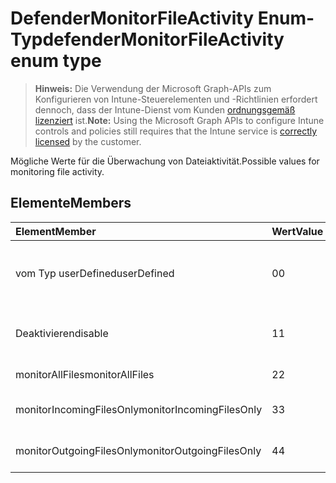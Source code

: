 # <a name="defendermonitorfileactivity-enum-type"></a><span data-ttu-id="96563-101">DefenderMonitorFileActivity Enum-Typ</span><span class="sxs-lookup"><span data-stu-id="96563-101">defenderMonitorFileActivity enum type</span></span>

> <span data-ttu-id="96563-102">**Hinweis:** Die Verwendung der Microsoft Graph-APIs zum Konfigurieren von Intune-Steuerelementen und -Richtlinien erfordert dennoch, dass der Intune-Dienst vom Kunden [ordnungsgemäß lizenziert](https://go.microsoft.com/fwlink/?linkid=839381) ist.</span><span class="sxs-lookup"><span data-stu-id="96563-102">**Note:** Using the Microsoft Graph APIs to configure Intune controls and policies still requires that the Intune service is [correctly licensed](https://go.microsoft.com/fwlink/?linkid=839381) by the customer.</span></span>

<span data-ttu-id="96563-103">Mögliche Werte für die Überwachung von Dateiaktivität.</span><span class="sxs-lookup"><span data-stu-id="96563-103">Possible values for monitoring file activity.</span></span>
## <a name="members"></a><span data-ttu-id="96563-104">Elemente</span><span class="sxs-lookup"><span data-stu-id="96563-104">Members</span></span>
|<span data-ttu-id="96563-105">Element</span><span class="sxs-lookup"><span data-stu-id="96563-105">Member</span></span>|<span data-ttu-id="96563-106">Wert</span><span class="sxs-lookup"><span data-stu-id="96563-106">Value</span></span>|<span data-ttu-id="96563-107">Beschreibung</span><span class="sxs-lookup"><span data-stu-id="96563-107">Description</span></span>|
|:---|:---|:---|
|<span data-ttu-id="96563-108">vom Typ userDefined</span><span class="sxs-lookup"><span data-stu-id="96563-108">userDefined</span></span>|<span data-ttu-id="96563-109">0</span><span class="sxs-lookup"><span data-stu-id="96563-109">0</span></span>|<span data-ttu-id="96563-110">User-Defined, Standardwert, keine beabsichtigt.</span><span class="sxs-lookup"><span data-stu-id="96563-110">User Defined, default value, no intent.</span></span>|
|<span data-ttu-id="96563-111">Deaktivieren</span><span class="sxs-lookup"><span data-stu-id="96563-111">disable</span></span>|<span data-ttu-id="96563-112">1</span><span class="sxs-lookup"><span data-stu-id="96563-112">1</span></span>|<span data-ttu-id="96563-113">Überwachen der Dateiaktivität zu deaktivieren.</span><span class="sxs-lookup"><span data-stu-id="96563-113">Disable monitoring file activity.</span></span>|
|<span data-ttu-id="96563-114">monitorAllFiles</span><span class="sxs-lookup"><span data-stu-id="96563-114">monitorAllFiles</span></span>|<span data-ttu-id="96563-115">2</span><span class="sxs-lookup"><span data-stu-id="96563-115">2</span></span>|<span data-ttu-id="96563-116">Überwachen Sie alle Dateien.</span><span class="sxs-lookup"><span data-stu-id="96563-116">Monitor all files.</span></span>|
|<span data-ttu-id="96563-117">monitorIncomingFilesOnly</span><span class="sxs-lookup"><span data-stu-id="96563-117">monitorIncomingFilesOnly</span></span>|<span data-ttu-id="96563-118">3</span><span class="sxs-lookup"><span data-stu-id="96563-118">3</span></span>| <span data-ttu-id="96563-119">Nur eingehende Dateien zu überwachen.</span><span class="sxs-lookup"><span data-stu-id="96563-119">Monitor incoming files only.</span></span>|
|<span data-ttu-id="96563-120">monitorOutgoingFilesOnly</span><span class="sxs-lookup"><span data-stu-id="96563-120">monitorOutgoingFilesOnly</span></span>|<span data-ttu-id="96563-121">4</span><span class="sxs-lookup"><span data-stu-id="96563-121">4</span></span>|<span data-ttu-id="96563-122">Nur ausgehende Dateien zu überwachen.</span><span class="sxs-lookup"><span data-stu-id="96563-122">Monitor outgoing files only.</span></span>|



